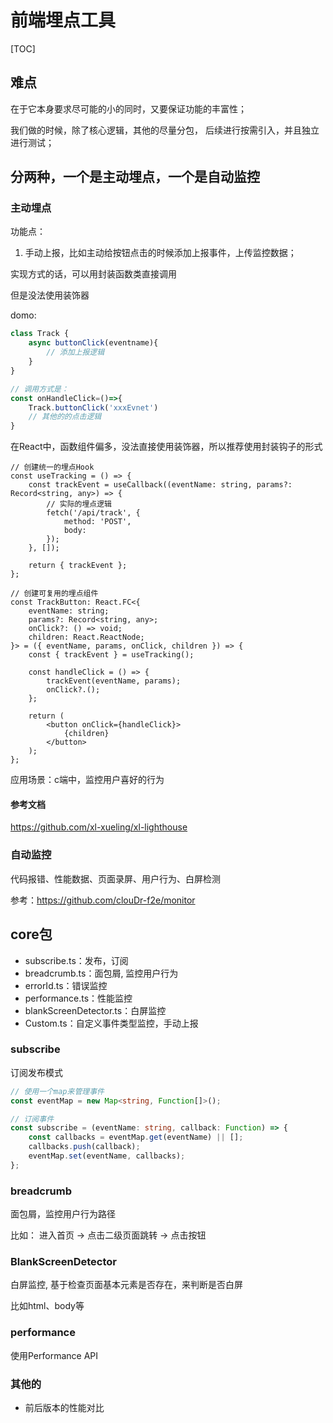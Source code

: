 # 前端埋点工具

[TOC]

## 难点
在于它本身要求尽可能的小的同时，又要保证功能的丰富性；

我们做的时候，除了核心逻辑，其他的尽量分包， 后续进行按需引入，并且独立进行测试；


## 分两种，一个是主动埋点，一个是自动监控

### 主动埋点

功能点：

1. 手动上报，比如主动给按钮点击的时候添加上报事件，上传监控数据；

实现方式的话，可以用封装函数类直接调用

但是没法使用装饰器

domo:
```js
class Track {
    async buttonClick(eventname){
        // 添加上报逻辑
    }
}

// 调用方式是：
const onHandleClick=()=>{
    Track.buttonClick('xxxEvnet')
    // 其他的的点击逻辑
}
```
在React中，函数组件偏多，没法直接使用装饰器，所以推荐使用封装钩子的形式

```tsx
// 创建统一的埋点Hook
const useTracking = () => {
    const trackEvent = useCallback((eventName: string, params?: Record<string, any>) => {
        // 实际的埋点逻辑
        fetch('/api/track', {
            method: 'POST',
            body:
        });
    }, []);

    return { trackEvent };
};

// 创建可复用的埋点组件
const TrackButton: React.FC<{
    eventName: string;
    params?: Record<string, any>;
    onClick?: () => void;
    children: React.ReactNode;
}> = ({ eventName, params, onClick, children }) => {
    const { trackEvent } = useTracking();

    const handleClick = () => {
        trackEvent(eventName, params);
        onClick?.();
    };

    return (
        <button onClick={handleClick}>
            {children}
        </button>
    );
};
```

应用场景：c端中，监控用户喜好的行为

#### 参考文档

https://github.com/xl-xueling/xl-lighthouse


### 自动监控

代码报错、性能数据、页面录屏、用户行为、白屏检测

参考：https://github.com/clouDr-f2e/monitor




## core包 

- subscribe.ts：发布，订阅
- breadcrumb.ts：面包屑, 监控用户行为
- errorId.ts：错误监控
- performance.ts：性能监控
- blankScreenDetector.ts：白屏监控
- Custom.ts：自定义事件类型监控，手动上报

### subscribe

订阅发布模式
```ts
// 使用一个map来管理事件
const eventMap = new Map<string, Function[]>();

// 订阅事件
const subscribe = (eventName: string, callback: Function) => {
    const callbacks = eventMap.get(eventName) || [];
    callbacks.push(callback);
    eventMap.set(eventName, callbacks);
};
```

### breadcrumb
面包屑，监控用户行为路径

比如： 进入首页 -> 点击二级页面跳转 -> 点击按钮


### BlankScreenDetector

白屏监控, 基于检查页面基本元素是否存在，来判断是否白屏

比如html、body等

### performance

使用Performance API




### 其他的

- 前后版本的性能对比